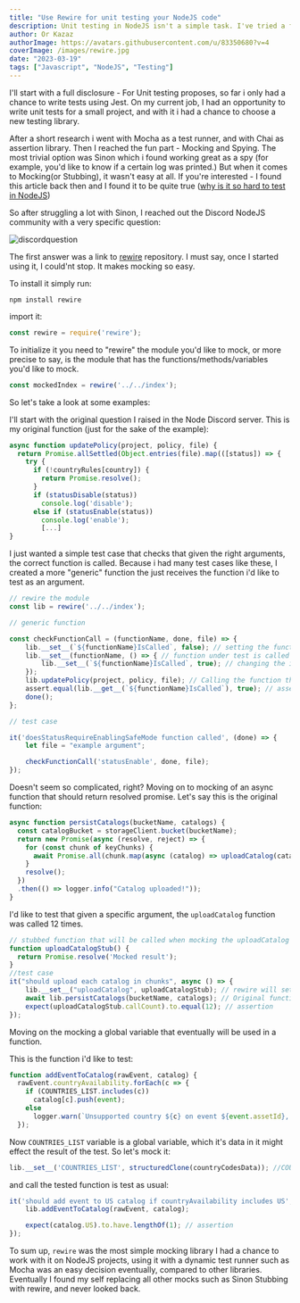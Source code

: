 ```yaml
---
title: "Use Rewire for unit testing your NodeJS code"
description: Unit testing in NodeJS isn't a simple task. I've tried a few libraries and found the rewire was the most practical one
author: Or Kazaz
authorImage: https://avatars.githubusercontent.com/u/83350680?v=4
coverImage: /images/rewire.jpg
date: "2023-03-19"
tags: ["Javascript", "NodeJS", "Testing"]
---
```


I'll start with a full disclosure - For Unit testing proposes, so far i only had a chance to write tests using Jest. On my current job, I had an opportunity to write unit tests for a small project, and with it i had a chance to choose a new testing library.

After a short research i went with Mocha as a test runner, and with Chai as assertion library. Then I reached the fun part - Mocking and Spying.
The most trivial option was Sinon which i found working great as a spy (for example, you'd like to know if a certain log was printed.)
But when it comes to Mocking(or Stubbing), it wasn't easy at all.
If you're interested - I found this article back then and I found it to be quite true ([why is it so hard to test in NodeJS](https://www.vinnie.work/blog/2021-09-18-why-so-hard-testing-with-es6-imports))

So after struggling a lot with Sinon, I reached out the Discord NodeJS community with a very specific question:

![discordquestion](/images/discord-node-test.png)

The first answer was a link to [rewire](https://github.com/jhnns/rewire) repository. I must say, once I started using it, I could'nt stop. It makes mocking so easy.

To install it simply run:

```
npm install rewire
```
import it:
```js
const rewire = require('rewire');
```

To initialize it you need to "rewire" the module you'd like to mock, or more precise to say, is the module that has the functions/methods/variables you'd like to mock.
```js
const mockedIndex = rewire('../../index');
```

So let's take a look at some examples:

I'll start with the original question I raised in the Node Discord server. 
This is my original function (just for the sake of the example):

```js
async function updatePolicy(project, policy, file) {
  return Promise.allSettled(Object.entries(file).map(([status]) => {
    try {
      if (!countryRules[country]) {
        return Promise.resolve();
      }
      if (statusDisable(status))
        console.log('disable');
      else if (statusEnable(status))
        console.log('enable');
        [...]
}
```
I just wanted a simple test case that checks that given the right arguments, the correct function is called.
Because i had many test cases like these, I created a more "generic" function the just receives the function i'd like to test as an argument.

```js
// rewire the module
const lib = rewire('../../index');

// generic function

const checkFunctionCall = (functionName, done, file) => {
    lib.__set__(`${functionName}IsCalled`, false); // setting the function under test to isCalled false
    lib.__set__(functionName, () => { // function under test is called
        lib.__set__(`${functionName}IsCalled`, true); // changing the isCalled to true in this case.
    });
    lib.updatePolicy(project, policy, file); // Calling the function that eventually calls the function i'd like to assert on
    assert.equal(lib.__get__(`${functionName}IsCalled`), true); // asserting that isCalled is true
    done();
};

// test case

it('doesStatusRequireEnablingSafeMode function called', (done) => {
    let file = "example argument";

    checkFunctionCall('statusEnable', done, file);
});
```

Doesn't seem so complicated, right?
Moving on to mocking of an async function that should return resolved promise. Let's say this is the original function:

```js
async function persistCatalogs(bucketName, catalogs) {
  const catalogBucket = storageClient.bucket(bucketName);
  return new Promise(async (resolve, reject) => {
    for (const chunk of keyChunks) {
      await Promise.all(chunk.map(async (catalog) => uploadCatalog(catalogBucket, cacheTtl, catalog, catalogs[catalog])));
    }
    resolve();
  })
  .then(() => logger.info("Catalog uploaded!"));
}
```
I'd like to test that given a specific argument, the `uploadCatalog` function was called 12 times.

```js
// stubbed function that will be called when mocking the uploadCatalog function
function uploadCatalogStub() {
  return Promise.resolve('Mocked result');
}
//test case
it("should upload each catalog in chunks", async () => {
    lib.__set__("uploadCatalog", uploadCatalogStub); // rewire will set uploadCatalogStub once uploadCatalog is called
    await lib.persistCatalogs(bucketName, catalogs); // Original function called
    expect(uploadCatalogStub.callCount).to.equal(12); // assertion
});
```

Moving on the mocking a global variable that eventually will be used in a function.

This is the function i'd like to test:

```js
function addEventToCatalog(rawEvent, catalog) {
  rawEvent.countryAvailability.forEach(c => {
    if (COUNTRIES_LIST.includes(c))
      catalog[c].push(event);
    else
      logger.warn(`Unsupported country ${c} on event ${event.assetId}, skipping for catalog`);
  });
```
Now `COUNTRIES_LIST` variable is a global variable, which it's data in it might effect the result of the test. So let's mock it:

```js
lib.__set__('COUNTRIES_LIST', structuredClone(countryCodesData)); //COUNTRIES_LIST is a global variable, here it'll return a clone of another data i chose.
```

and call the tested function is test as usual:

```js
it('should add event to US catalog if countryAvailability includes US', () => {
    lib.addEventToCatalog(rawEvent, catalog);

    expect(catalog.US).to.have.lengthOf(1); // assertion
});
```


To sum up, `rewire` was the most simple mocking library I had a chance to work with it on NodeJS projects, using it with a dynamic test runner such as Mocha was an easy decision eventually, compared to other libraries.
Eventually I found my self replacing all other mocks such as Sinon Stubbing with rewire, and never looked back.
